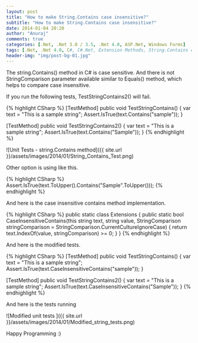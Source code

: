 ```yaml
---
layout: post
title: "How to make String.Contains case insensitive?"
subtitle: "How to make String.Contains case insensitive?"
date: 2014-01-04 20:20
author: "Anuraj"
comments: true
categories: [.Net, .Net 3.0 / 3.5, .Net 4.0, ASP.Net, Windows Forms]
tags: [.Net, .Net 4.0, C#, C#.Net, Extension Methods, String.Contains case insensitive, Windows Forms]
header-img: "img/post-bg-01.jpg"
---
```

The string.Contains() method in C# is case sensitive. And there is not StringComparison parameter available similar to Equals() method, which helps to compare case insensitive.

If you run the following tests, TestStringContains2() will fail.

{% highlight CSharp %}
[TestMethod]
public void TestStringContains()
{
    var text = "This is a sample string";
    Assert.IsTrue(text.Contains("sample"));
}

[TestMethod]
public void TestStringContains2()
{
    var text = "This is a sample string";
    Assert.IsTrue(text.Contains("Sample"));
}
{% endhighlight %}

![Unit Tests - string.Contains method]({{ site.url }}/assets/images/2014/01/String_Contains_Test.png)

Other option is using like this. 

{% highlight CSharp %}
Assert.IsTrue(text.ToUpper().Contains("Sample".ToUpper()));
{% endhighlight %}


And here is the case insensitive contains method implementation.

{% highlight CSharp %}
public static class Extensions
{
    public static bool CaseInsensitiveContains(this string text, string value, 
        StringComparison stringComparison = StringComparison.CurrentCultureIgnoreCase)
    {
        return text.IndexOf(value, stringComparison) >= 0;
    }
}
{% endhighlight %}

And here is the modified tests.

{% highlight CSharp %}
[TestMethod]
public void TestStringContains()
{
    var text = "This is a sample string";
    Assert.IsTrue(text.CaseInsensitiveContains("sample"));
}

[TestMethod]
public void TestStringContains2()
{
    var text = "This is a sample string";
    Assert.IsTrue(text.CaseInsensitiveContains("Sample"));
}
{% endhighlight %}

And here is the tests running

![Modified unit tests ]({{ site.url }}/assets/images/2014/01/Modified_string_tests.png)

Happy Programming :)
